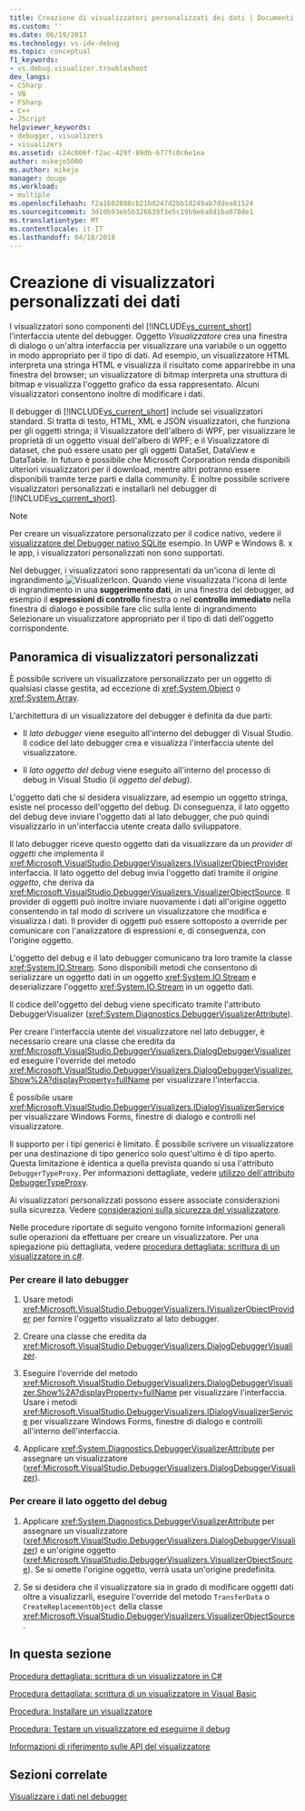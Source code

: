 ```yaml
---
title: Creazione di visualizzatori personalizzati dei dati | Documenti Microsoft
ms.custom: ''
ms.date: 06/19/2017
ms.technology: vs-ide-debug
ms.topic: conceptual
f1_keywords:
- vs.debug.visualizer.troubleshoot
dev_langs:
- CSharp
- VB
- FSharp
- C++
- JScript
helpviewer_keywords:
- debugger, visualizers
- visualizers
ms.assetid: c24c006f-f2ac-429f-89db-677fc0c6e1ea
author: mikejo5000
ms.author: mikejo
manager: douge
ms.workload:
- multiple
ms.openlocfilehash: f2a1602808cb21bd247d2bb1d249ab7ddea81524
ms.sourcegitcommit: 3d10b93eb5b326639f3e5c19b9e6a8d1ba078de1
ms.translationtype: MT
ms.contentlocale: it-IT
ms.lasthandoff: 04/18/2018
---
```

# <a name="create-custom-visualizers-of-data"></a>Creazione di visualizzatori personalizzati dei dati
 I visualizzatori sono componenti del [!INCLUDE[vs_current_short](../code-quality/includes/vs_current_short_md.md)] l'interfaccia utente del debugger. Oggetto *Visualizzatore* crea una finestra di dialogo o un'altra interfaccia per visualizzare una variabile o un oggetto in modo appropriato per il tipo di dati. Ad esempio, un visualizzatore HTML interpreta una stringa HTML e visualizza il risultato come apparirebbe in una finestra del browser; un visualizzatore di bitmap interpreta una struttura di bitmap e visualizza l'oggetto grafico da essa rappresentato. Alcuni visualizzatori consentono inoltre di modificare i dati.

 Il debugger di [!INCLUDE[vs_current_short](../code-quality/includes/vs_current_short_md.md)] include sei visualizzatori standard. Si tratta di testo, HTML, XML e JSON visualizzatori, che funziona per gli oggetti stringa; il Visualizzatore dell'albero di WPF, per visualizzare le proprietà di un oggetto visual dell'albero di WPF; e il Visualizzatore di dataset, che può essere usato per gli oggetti DataSet, DataView e DataTable. In futuro è possibile che Microsoft Corporation renda disponibili ulteriori visualizzatori per il download, mentre altri potranno essere disponibili tramite terze parti e dalla community. È inoltre possibile scrivere visualizzatori personalizzati e installarli nel debugger di [!INCLUDE[vs_current_short](../code-quality/includes/vs_current_short_md.md)].

 > [!NOTE]
 > Per creare un visualizzatore personalizzato per il codice nativo, vedere il [visualizzatore del Debugger nativo SQLite](https://github.com/Microsoft/VSSDK-Extensibility-Samples/tree/master/SqliteVisualizer) esempio. In UWP e Windows 8. x le app, i visualizzatori personalizzati non sono supportati.

 Nel debugger, i visualizzatori sono rappresentati da un'icona di lente di ingrandimento ![VisualizerIcon](../debugger/media/dbg-tips-visualizer-icon.png "icona Visualizzatore"). Quando viene visualizzata l'icona di lente di ingrandimento in una **suggerimento dati**, in una finestra del debugger, ad esempio il **espressioni di controllo** finestra o nel **controllo immediato** nella finestra di dialogo è possibile fare clic sulla lente di ingrandimento Selezionare un visualizzatore appropriato per il tipo di dati dell'oggetto corrispondente.

## <a name="overview-of-custom-visualizers"></a>Panoramica di visualizzatori personalizzati

È possibile scrivere un visualizzatore personalizzato per un oggetto di qualsiasi classe gestita, ad eccezione di <xref:System.Object> o <xref:System.Array>.  
  
 L'architettura di un visualizzatore del debugger è definita da due parti:  
  
-   Il *lato debugger* viene eseguito all'interno del debugger di Visual Studio. Il codice del lato debugger crea e visualizza l'interfaccia utente del visualizzatore.  
  
-   Il *lato oggetto del debug* viene eseguito all'interno del processo di debug in Visual Studio (il *oggetto del debug*).  
  
 L'oggetto dati che si desidera visualizzare, ad esempio un oggetto stringa, esiste nel processo dell'oggetto del debug. Di conseguenza, il lato oggetto del debug deve inviare l'oggetto dati al lato debugger, che può quindi visualizzarlo in un'interfaccia utente creata dallo sviluppatore.  
  
 Il lato debugger riceve questo oggetto dati da visualizzare da un *provider di oggetti* che implementa il <xref:Microsoft.VisualStudio.DebuggerVisualizers.IVisualizerObjectProvider> interfaccia. Il lato oggetto del debug invia l'oggetto dati tramite il *origine oggetto*, che deriva da <xref:Microsoft.VisualStudio.DebuggerVisualizers.VisualizerObjectSource>. Il provider di oggetti può inoltre inviare nuovamente i dati all'origine oggetto consentendo in tal modo di scrivere un visualizzatore che modifica e visualizza i dati. Il provider di oggetti può essere sottoposto a override per comunicare con l'analizzatore di espressioni e, di conseguenza, con l'origine oggetto.  
  
 L'oggetto del debug e il lato debugger comunicano tra loro tramite la classe <xref:System.IO.Stream>. Sono disponibili metodi che consentono di serializzare un oggetto dati in un oggetto <xref:System.IO.Stream> e deserializzare l'oggetto <xref:System.IO.Stream> in un oggetto dati.  
  
 Il codice dell'oggetto del debug viene specificato tramite l'attributo DebuggerVisualizer (<xref:System.Diagnostics.DebuggerVisualizerAttribute>).  
  
 Per creare l'interfaccia utente del visualizzatore nel lato debugger, è necessario creare una classe che eredita da <xref:Microsoft.VisualStudio.DebuggerVisualizers.DialogDebuggerVisualizer> ed eseguire l'override del metodo <xref:Microsoft.VisualStudio.DebuggerVisualizers.DialogDebuggerVisualizer.Show%2A?displayProperty=fullName> per visualizzare l'interfaccia.  
  
 È possibile usare <xref:Microsoft.VisualStudio.DebuggerVisualizers.IDialogVisualizerService> per visualizzare Windows Forms, finestre di dialogo e controlli nel visualizzatore.  
  
 Il supporto per i tipi generici è limitato. È possibile scrivere un visualizzatore per una destinazione di tipo generico solo quest'ultimo è di tipo aperto. Questa limitazione è identica a quella prevista quando si usa l'attributo `DebuggerTypeProxy`. Per informazioni dettagliate, vedere [utilizzo dell'attributo DebuggerTypeProxy](../debugger/using-debuggertypeproxy-attribute.md).  
  
 Ai visualizzatori personalizzati possono essere associate considerazioni sulla sicurezza. Vedere [considerazioni sulla sicurezza del visualizzatore](../debugger/visualizer-security-considerations.md).  
  
 Nelle procedure riportate di seguito vengono fornite informazioni generali sulle operazioni da effettuare per creare un visualizzatore. Per una spiegazione più dettagliata, vedere [procedura dettagliata: scrittura di un visualizzatore in c#](../debugger/walkthrough-writing-a-visualizer-in-csharp.md).  
  
### <a name="to-create-the-debugger-side"></a>Per creare il lato debugger  
  
1.  Usare metodi <xref:Microsoft.VisualStudio.DebuggerVisualizers.IVisualizerObjectProvider> per fornire l'oggetto visualizzato al lato debugger.  
  
2.  Creare una classe che eredita da <xref:Microsoft.VisualStudio.DebuggerVisualizers.DialogDebuggerVisualizer>.  
  
3.  Eseguire l'override del metodo <xref:Microsoft.VisualStudio.DebuggerVisualizers.DialogDebuggerVisualizer.Show%2A?displayProperty=fullName> per visualizzare l'interfaccia. Usare i metodi <xref:Microsoft.VisualStudio.DebuggerVisualizers.IDialogVisualizerService> per visualizzare Windows Forms, finestre di dialogo e controlli all'interno dell'interfaccia.  
  
4.  Applicare <xref:System.Diagnostics.DebuggerVisualizerAttribute> per assegnare un visualizzatore (<xref:Microsoft.VisualStudio.DebuggerVisualizers.DialogDebuggerVisualizer>).  
  
### <a name="to-create-the-debuggee-side"></a>Per creare il lato oggetto del debug  
  
1.  Applicare <xref:System.Diagnostics.DebuggerVisualizerAttribute> per assegnare un visualizzatore (<xref:Microsoft.VisualStudio.DebuggerVisualizers.DialogDebuggerVisualizer>) e un'origine oggetto (<xref:Microsoft.VisualStudio.DebuggerVisualizers.VisualizerObjectSource>). Se si omette l'origine oggetto, verrà usata un'origine predefinita.  
  
2.  Se si desidera che il visualizzatore sia in grado di modificare oggetti dati oltre a visualizzarli, eseguire l'override del metodo `TransferData` o `CreateReplacementObject` della classe <xref:Microsoft.VisualStudio.DebuggerVisualizers.VisualizerObjectSource>.   
  
## <a name="in-this-section"></a>In questa sezione
  
 [Procedura dettagliata: scrittura di un visualizzatore in C#](../debugger/walkthrough-writing-a-visualizer-in-csharp.md)  

 [Procedura dettagliata: scrittura di un visualizzatore in Visual Basic](../debugger/walkthrough-writing-a-visualizer-in-visual-basic.md)  
  
 [Procedura: Installare un visualizzatore](../debugger/how-to-install-a-visualizer.md)  
  
 [Procedura: Testare un visualizzatore ed eseguirne il debug](../debugger/how-to-test-and-debug-a-visualizer.md)  
  
 [Informazioni di riferimento sulle API del visualizzatore](../debugger/visualizer-api-reference.md)  
  
## <a name="related-sections"></a>Sezioni correlate  
 [Visualizzare i dati nel debugger](../debugger/viewing-data-in-the-debugger.md)